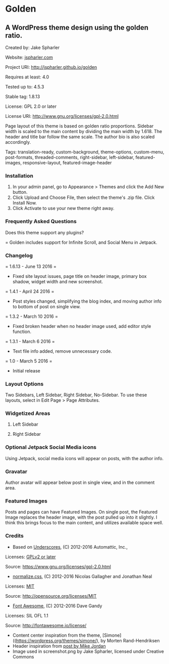 # Golden
## A WordPress theme design using the golden ratio.

Created by: Jake Spharler

Website: [jspharler.com](https://jspharler.com/)

Project URI: http://jspharler.github.io/golden

Requires at least: 4.0

Tested up to: 4.5.3

Stable tag: 1.8.13

License: GPL 2.0 or later

License URI: http://www.gnu.org/licenses/gpl-2.0.html

Page layout of this theme is based on golden ratio proportions.  Sidebar width is scaled to the main content by dividing the main width by 1.618.  The header and title bar follow the same scale.  The author bio is also scaled accordingly. 

Tags: translation-ready, custom-background, theme-options, custom-menu, post-formats, threaded-comments, right-sidebar, left-sidebar, featured-images, responsive-layout, featured-image-header

### Installation
	
1. In your admin panel, go to Appearance > Themes and click the Add New button.
2. Click Upload and Choose File, then select the theme's .zip file. Click Install Now.
3. Click Activate to use your new theme right away.

### Frequently Asked Questions

Does this theme support any plugins?

= Golden includes support for Infinite Scroll, and Social Menu in Jetpack.

### Changelog

= 1.6.13 - June 13 2016 =
* Fixed site layout issues, page title on header image, primary box shadow, widget width and new screenshot.

= 1.4.1 - April 24 2016 =
* Post styles changed, simplifying the blog index, and moving author info to bottom of post on single view.

= 1.3.2 - March 10 2016 =
* Fixed broken header when no header image used, add editor style function.

= 1.3.1 - March 6 2016 =
* Text file info added, remove unnecessary code.

= 1.0 - March 5 2016 =
* Initial release

### Layout Options

Two Sidebars, Left Sidebar, Right Sidebar, No-Sidebar.  To use these layouts, select in Edit Page > Page Attributes.

### Widgetized Areas

1. Left Sidebar

2. Right Sidebar

### Optional Jetpack Social Media icons
Using Jetpack, social media icons will appear on posts, with the author info.

### Gravatar
Author avatar will appear below post in single view, and in the comment area.

### Featured Images
Posts and pages can have Featured Images. On single post, the Featured Image replaces the header image, with the post pulled up into it slightly.  I think this brings focus to the main content, and utilizes available space well.

### Credits

* Based on [Underscores](http://underscores.me/), (C) 2012-2016 Automattic, Inc., 

Licenses: [GPLv2 or later](https://www.gnu.org/licenses/gpl-2.0.html)

Source: https://www.gnu.org/licenses/gpl-2.0.html

* [normalize.css](http://necolas.github.io/normalize.css/), (C) 2012-2016 Nicolas Gallagher and Jonathan Neal

Licenses: [MIT](http://opensource.org/licenses/MIT)

Source: http://opensource.org/licenses/MIT

* [Font Awesome](http://fontawesome.io/), (C) 2012-2016 Dave Gandy 

Licenses: SIL OFL 1.1

Source: http://fontawesome.io/license/

* Content center inspiration from the theme, [Simone]((https://wordpress.org/themes/simone/), by Morten Rand-Hendriksen
* Header inspiration from [post by Mike Jordan](http://www.mikejohnsondesign.com/add-wordpress-featured-image-as-background-image/)
* Image used in screenshot.png by Jake Spharler, licensed under Creative Commons
